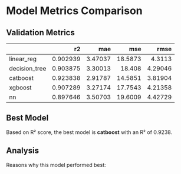# Model Metrics Comparison

## Validation Metrics

|               |       r2 |     mae |     mse |    rmse |
|:--------------|---------:|--------:|--------:|--------:|
| linear_reg    | 0.902939 | 3.47037 | 18.5873 | 4.3113  |
| decision_tree | 0.903875 | 3.30013 | 18.408  | 4.29046 |
| catboost      | 0.923838 | 2.91787 | 14.5851 | 3.81904 |
| xgboost       | 0.907289 | 3.27174 | 17.7543 | 4.21358 |
| nn            | 0.897646 | 3.50703 | 19.6009 | 4.42729 |

## Best Model

Based on R² score, the best model is **catboost** with an R² of 0.9238.

## Analysis

Reasons why this model performed best:


